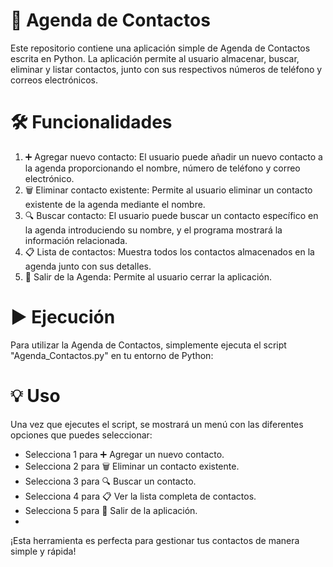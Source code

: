 # 📒 Agenda de Contactos
Este repositorio contiene una aplicación simple de Agenda de Contactos escrita en Python. La aplicación permite al usuario almacenar, buscar, eliminar y listar contactos, junto con sus respectivos números de teléfono y correos electrónicos.

# 🛠️ Funcionalidades
1. ➕ Agregar nuevo contacto: El usuario puede añadir un nuevo contacto a la agenda proporcionando el nombre, número de teléfono y correo electrónico.
2. 🗑️ Eliminar contacto existente: Permite al usuario eliminar un contacto existente de la agenda mediante el nombre.
3. 🔍 Buscar contacto: El usuario puede buscar un contacto específico en la agenda introduciendo su nombre, y el programa mostrará la información relacionada.
4. 📋 Lista de contactos: Muestra todos los contactos almacenados en la agenda junto con sus detalles.
5. 🚪 Salir de la Agenda: Permite al usuario cerrar la aplicación.

# ▶️ Ejecución
Para utilizar la Agenda de Contactos, simplemente ejecuta el script "Agenda_Contactos.py" en tu entorno de Python:


# 💡 Uso
Una vez que ejecutes el script, se mostrará un menú con las diferentes opciones que puedes seleccionar:

- Selecciona 1 para ➕ Agregar un nuevo contacto.
- Selecciona 2 para 🗑️ Eliminar un contacto existente.
- Selecciona 3 para 🔍 Buscar un contacto.
- Selecciona 4 para 📋 Ver la lista completa de contactos.
- Selecciona 5 para 🚪 Salir de la aplicación.
- 
¡Esta herramienta es perfecta para gestionar tus contactos de manera simple y rápida!
